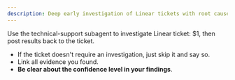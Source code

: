 ```yaml
---
description: Deep early investigation of Linear tickets with root cause analysis
---
```


Use the technical-support subagent to investigate Linear ticket: $1, then post results back to the ticket.

- If the ticket doesn't require an investigation, just skip it and say so.
- Link all evidence you found.
- **Be clear about the confidence level in your findings**.
